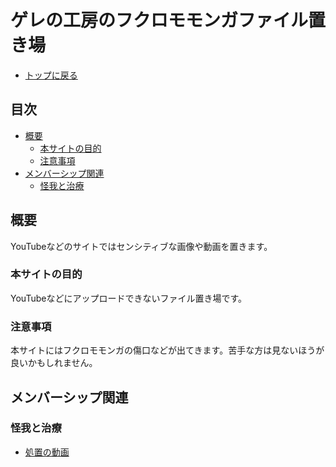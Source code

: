 # ゲレの工房のフクロモモンガファイル置き場<!-- omit in toc -->

- [トップに戻る](../index.html)

## 目次<!-- omit in toc -->

- [概要](#概要)
	- [本サイトの目的](#本サイトの目的)
	- [注意事項](#注意事項)
- [メンバーシップ関連](#メンバーシップ関連)
	- [怪我と治療](#怪我と治療)

## 概要

YouTubeなどのサイトではセンシティブな画像や動画を置きます。

### 本サイトの目的

YouTubeなどにアップロードできないファイル置き場です。

### 注意事項

本サイトにはフクロモモンガの傷口などが出てきます。苦手な方は見ないほうが良いかもしれません。

## メンバーシップ関連

### 怪我と治療

- [処置の動画](./public/youtube-membership/001/index.html)